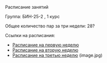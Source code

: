 Расписание занятий

Группа: БИН-25-2 , 1 курс

Общее количество пар за три недели: 28?

Ссылки на расписания:
- [Расписание на первую неделю](timetable_1w.md)
- [Расписание на вторую неделю](timetable_2w.md)  
- [Расписание на третью неделю](timetable_3w.md)
(image.jpg)